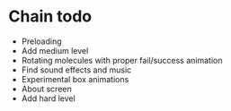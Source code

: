 # Chain todo #

* Preloading
* Add medium level
* Rotating molecules with proper fail/success animation
* Find sound effects and music
* Experimental box animations
* About screen
* Add hard level